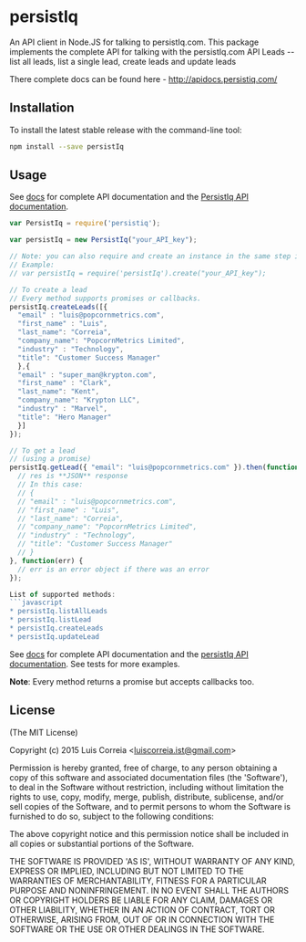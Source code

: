 
# persistIq
    
An API client in Node.JS for talking to persistIq.com. This package implements the complete API for talking with the persistIq.com API Leads -- list all leads, list a single lead, create leads and update leads 

There complete docs can be found here - http://apidocs.persistiq.com/

## Installation

To install the latest stable release with the command-line tool:
```sh
npm install --save persistIq
```

## Usage

See [docs](http://lfceng.github.io/persistIQ/) for complete API documentation and the [PersistIq API documentation](http://apidocs.persistiq.com/).

```javascript
var PersistIq = require('persistiq');

var persistIq = new PersistIq("your_API_key");

// Note: you can also require and create an instance in the same step if you would like.
// Example:
// var persistIq = require('persistIq').create("your_API_key");

// To create a lead
// Every method supports promises or callbacks.
persistIq.createLeads([{
  "email" : "luis@popcornmetrics.com",
  "first_name" : "Luis",
  "last_name": "Correia",
  "company_name": "PopcornMetrics Limited",
  "industry" : "Technology",
  "title": "Customer Success Manager"
  },{
  "email" : "super_man@krypton.com",
  "first_name" : "Clark",
  "last_name": "Kent",
  "company_name": "Krypton LLC",
  "industry" : "Marvel",
  "title": "Hero Manager"
  }]
});

// To get a lead
// (using a promise)
persistIq.getLead({ "email": "luis@popcornmetrics.com" }).then(function(res) {
  // res is **JSON** response
  // In this case:
  // {
  // "email" : "luis@popcornmetrics.com",
  // "first_name" : "Luis",
  // "last_name": "Correia",
  // "company_name": "PopcornMetrics Limited",
  // "industry" : "Technology",
  // "title": "Customer Success Manager"
  // }
}, function(err) {
  // err is an error object if there was an error
});

List of supported methods:
```javascript
* persistIq.listAllLeads
* persistIq.listLead
* persistIq.createLeads
* persistIq.updateLead
```

See [docs](http://lfceng.github.io/persistiq/) for complete API documentation and the [persistIq API documentation](http://apidocs.persistiq.com). See tests for more examples.

__Note__: Every method returns a promise but accepts callbacks too.

## License

(The MIT License)

Copyright (c) 2015 Luis Correia &lt;luiscorreia.ist@gmail.com&gt;

Permission is hereby granted, free of charge, to any person obtaining
a copy of this software and associated documentation files (the
'Software'), to deal in the Software without restriction, including
without limitation the rights to use, copy, modify, merge, publish,
distribute, sublicense, and/or sell copies of the Software, and to
permit persons to whom the Software is furnished to do so, subject to
the following conditions:

The above copyright notice and this permission notice shall be
included in all copies or substantial portions of the Software.

THE SOFTWARE IS PROVIDED 'AS IS', WITHOUT WARRANTY OF ANY KIND,
EXPRESS OR IMPLIED, INCLUDING BUT NOT LIMITED TO THE WARRANTIES OF
MERCHANTABILITY, FITNESS FOR A PARTICULAR PURPOSE AND NONINFRINGEMENT.
IN NO EVENT SHALL THE AUTHORS OR COPYRIGHT HOLDERS BE LIABLE FOR ANY
CLAIM, DAMAGES OR OTHER LIABILITY, WHETHER IN AN ACTION OF CONTRACT,
TORT OR OTHERWISE, ARISING FROM, OUT OF OR IN CONNECTION WITH THE
SOFTWARE OR THE USE OR OTHER DEALINGS IN THE SOFTWARE.